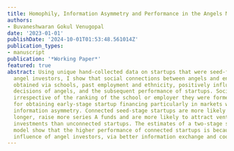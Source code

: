 ```yaml
---
title: Homophily, Information Asymmetry and Performance in the Angels Market
authors:
- Buvaneshwaran Gokul Venugopal
date: '2023-01-01'
publishDate: '2024-10-01T01:53:48.561014Z'
publication_types:
- manuscript
publication: '*Working Paper*'
featured: true
abstract: Using unique hand-collected data on startups that were seed-funded by individual
  angel investors, I show that social connections between angels and entrepreneurs,
  obtained via schools, past employment and ethnicity, positively influence investment
  decisions of angels, and the subsequent performance of startups. Social connections,
  irrespective of the ranking of the school or employer they were formed, are crucial
  for obtaining early-stage startup financing particularly in markets with higher
  information asymmetry. Connected seed-stage startups are more likely to survive
  longer, raise more series A funds and are more likely to attract venture capital
  investments than unconnected startups. The estimates of a two-stage selection correction
  model show that the higher performance of connected startups is because of post-investment
  influence of angel investors, via better information exchange and coordination.
---
```

